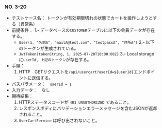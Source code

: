### NO. 3-20

- テストケース名： トークンが有効期限切れの状態でカートを操作しようとする（異常系）
- 前提条件：
  1.- データベースの`CUSTOMER`テーブルに以下の会員データが存在する。
  - `User(1, "名前A", "mailA@test.com", "testpassA", "住所A")`
  2.- 以下のトークンが生成されている。
  - `JwtToken(tokenString, 1, 2025-07-20T10:00:00Z)`
  3.- Local storageに`userId, 上記のトークン`が存在する。
- 手順：
  1. HTTP　GETリクエストを`/api/usercart?userId=${userId}`エンドポイントに送信する。
- パスパラメータ：　`userId = 1`
- 入力データ：　なし
- 期待結果：
  1. HTTPステータスコードが `401 UNAUTHORIZED` であること。
  2. レスポンスボディにバリデーションエラーメッセージを含むJSONが返却されること。
  3. `UserCartService` は呼び出されないこと。